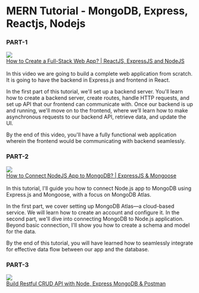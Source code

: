 # MERN Tutorial - MongoDB, Express, Reactjs, Nodejs

### PART-1

<a href="https://youtu.be/ysPz0ArHVLw"><img src="https://i.ytimg.com/vi/ysPz0ArHVLw/mqdefault.jpg"></a><br/>
<a href="https://youtu.be/ysPz0ArHVLw">How to Create a Full-Stack Web App? |  ReactJS, ExpressJS and NodeJS</a><br/>
<br/>
In this video we are going to build a complete web application from scratch. It is going to have the backend in Express.js and frontend in React.

In the first part of this tutorial, we'll set up a backend server. You'll learn how to create a backend server, create routes, handle HTTP requests, and set up API that our frontend can communicate with. Once our backend is up and running, we'll move on to the frontend, where we’ll learn how to make asynchronous requests to our backend API, retrieve data, and update the UI.

By the end of this video, you'll have a fully functional web application wherein the frontend would be communicating with backend seamlessly.

### PART-2

<a href="https://youtu.be/zFScUf11a8Q"><img src="https://i.ytimg.com/vi/zFScUf11a8Q/mqdefault.jpg"></a><br/>
<a href="https://youtu.be/zFScUf11a8Q">How to Connect NodeJS App to MongoDB? | ExpressJS & Mongoose</a><br/>
<br/>
In this tutorial, I'll guide you how to connect Node.js app to MongoDB using Express.js and Mongoose, with a focus on MongoDB Atlas.

In the first part, we cover setting up MongoDB Atlas—a cloud-based service. We will learn how to create an account and configure it. In the second part, we'll dive into connecting MongoDB to Node.js application. Beyond basic connection, I'll show you how to create a schema and model for the data.

By the end of this tutorial, you will have learned how to seamlessly integrate for effective data flow between our app and the database.

### PART-3

<a href="https://youtu.be/BK2wEf-efGg"><img src="https://i.ytimg.com/vi/BK2wEf-efGg/mqdefault.jpg"></a><br/>
<a href="https://youtu.be/BK2wEf-efGg">Build Restful CRUD API with Node, Express MongoDB & Postman</a><br/>
<br/>


